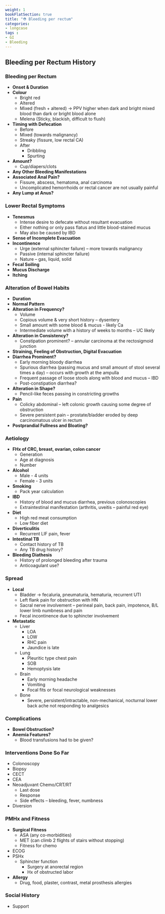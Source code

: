 ```yaml
---
weight: 1
bookFlatSection: true
title: "⛑️ Bleeding per rectum"
categories: 
- longcase
tags :
- GI
- Bleeding
---
```


## Bleeding per Rectum History

### Bleeding per Rectum
- **Onset & Duration**
- **Colour**
  - Bright red
  - Altered
  - Mixed (fresh + altered) → PPV higher when dark and bright mixed blood than dark or bright blood alone
  - Melena (Sticky, blackish, difficult to flush)
- **Timing with Defecation**
  - Before
  - Mixed (towards malignancy)
  - Streaky (fissure, low rectal CA)
  - After
    - Dribbling
    - Spurting
- **Amount?**
  - Cup/diapers/clots
- **Any Other Bleeding Manifestations**
- **Associated Anal Pain?**
  - Fissure, abscess, hematoma, anal carcinoma
  - Uncomplicated hemorrhoids or rectal cancer are not usually painful
- **Any Lump at Anus?**

### Lower Rectal Symptoms
- **Tenesmus**
  - Intense desire to defecate without resultant evacuation
  - Either nothing or only pass flatus and little blood-stained mucus
  - May also be caused by IBD
- **Sense of Incomplete Evacuation**
- **Incontinence**
  - Urge (external sphincter failure) – more towards malignancy
  - Passive (internal sphincter failure)
  - Nature – gas, liquid, solid
- **Fecal Soiling**
- **Mucus Discharge**
- **Itching**

### Alteration of Bowel Habits
- **Duration**
- **Normal Pattern**
- **Alteration in Frequency?**
  - Volume
  - Copious volume & very short history – dysentery
  - Small amount with some blood & mucus - likely Ca
  - Intermediate volume with a history of weeks to months – UC likely
- **Alteration in Consistency?**
  - Constipation prominent? – annular carcinoma at the rectosigmoid junction
- **Straining, Feeling of Obstruction, Digital Evacuation**
- **Diarrhea Prominent?**
  - Early morning bloody diarrhea
  - Spurious diarrhea (passing mucus and small amount of stool several times a day) – occurs with growth at the ampulla
  - Frequent passage of loose stools along with blood and mucus – IBD
  - Post-constipation diarrhea?
- **Alteration in Shape?**
  - Pencil-like feces passing in constricting growths
- **Pain**
  - Colicky abdominal – left colonic growth causing some degree of obstruction
  - Severe persistent pain – prostate/bladder eroded by deep carcinomatous ulcer in rectum
- **Postprandial Fullness and Bloating?**

### Aetiology
- **FHx of CRC, breast, ovarian, colon cancer**
  - Generation
  - Age at diagnosis
  - Number
- **Alcohol**
  - Male - 4 units
  - Female - 3 units
- **Smoking**
  - Pack year calculation
- **IBD**
  - History of blood and mucus diarrhea, previous colonoscopies
  - Extraintestinal manifestation (arthritis, uveitis – painful red eye)
- **Diet**
  - High red meat consumption
  - Low fiber diet
- **Diverticulitis**
  - Recurrent LIF pain, fever
- **Intestinal TB**
  - Contact history of TB
  - Any TB drug history?
- **Bleeding Diathesis**
  - History of prolonged bleeding after trauma
  - Anticoagulant use?

### Spread
- **Local**
  - Bladder → fecaluria, pneumaturia, hematuria, recurrent UTI
  - Left flank pain for obstruction with HN
  - Sacral nerve involvement – perineal pain, back pain, impotence, B/L lower limb numbness and pain
  - Fecal incontinence due to sphincter involvement
- **Metastatic**
  - Liver
    - LOA
    - LOW
    - RHC pain
    - Jaundice is late
  - Lung
    - Pleuritic type chest pain
    - SOB
    - Hemoptysis late
  - Brain
    - Early morning headache
    - Vomiting
    - Focal fits or focal neurological weaknesses
  - Bone
    - Severe, persistent/intractable, non-mechanical, nocturnal lower back ache not responding to analgesics

### Complications
- **Bowel Obstruction?**
- **Anemia Features?**
  - Blood transfusions had to be given?

### Interventions Done So Far
- Colonoscopy
- Biopsy
- CECT
- CEA
- Neoadjuvant Chemo/CRT/RT
  - Last dose
  - Response
  - Side effects – bleeding, fever, numbness
- Diversion

### PMHx and Fitness
- **Surgical Fitness**
  - ASA (any co-morbidities)
  - MET (can climb 2 flights of stairs without stopping)
  - Fitness for chemo
- ECOG
- PSHx
  - Sphincter function
    - Surgery at anorectal region
    - Hx of obstructed labor
- **Allergy**
  - Drug, food, plaster, contrast, metal prosthesis allergies

### Social History
- Support
